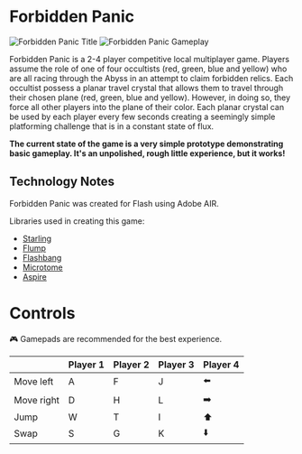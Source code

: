 # Forbidden Panic

![Forbidden Panic Title](http://imgur.com/IvkUHyE.png)
![Forbidden Panic Gameplay](http://i.imgur.com/b0U4CmS.gif)

Forbidden Panic is a 2-4 player competitive local multiplayer game. Players assume the role of one of four occultists (red, green, blue and yellow) who are all racing through the Abyss in an attempt to claim forbidden relics. Each occultist possess a planar travel crystal that allows them to travel through their chosen plane (red, green, blue and yellow). However, in doing so, they force all other players into the plane of their color. Each planar crystal can be used by each player every few seconds creating a seemingly simple platforming challenge that is in a constant state of flux.

**The current state of the game is a very simple prototype demonstrating basic gameplay. It's an unpolished, rough little experience, but it works!**

## Technology Notes

Forbidden Panic was created for Flash using Adobe AIR.

Libraries used in creating this game:

* [Starling](https://github.com/PrimaryFeather/Starling-Framework)
* [Flump](https://github.com/threerings/flump)
* [Flashbang](https://github.com/tconkling/flashbang-starling)
* [Microtome](https://github.com/tconkling/microtome)
* [Aspire](https://github.com/tconkling/aspire)

# Controls

:video_game: Gamepads are recommended for the best experience.

||Player 1|Player 2|Player 3|Player 4|
|---|---|---|---|---|
|Move left|A|F|J|:arrow_left:|
|Move right|D|H|L|:arrow_right:|
|Jump|W|T|I|:arrow_up:|
|Swap|S|G|K|:arrow_down:|
